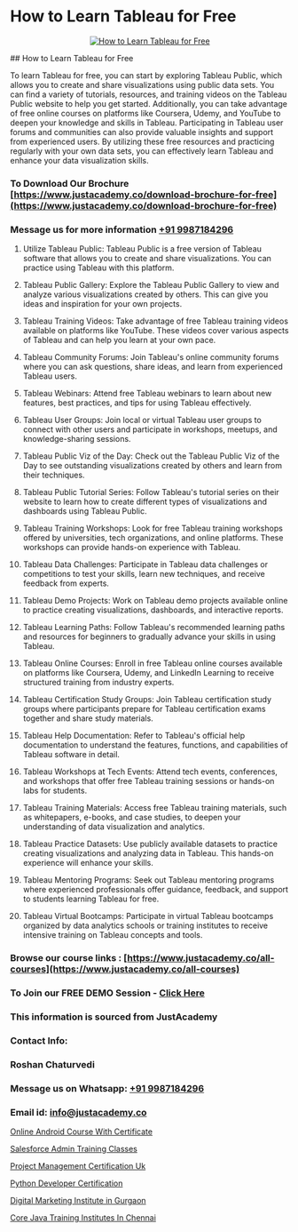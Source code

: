 # How to Learn Tableau for Free

<p align="center">
  <a href="https://justacademy.co/course-detail/tableau-training">
    <img src="https://justacademy.co/storage2/course_image/1709718933_course_image.webp" alt="How to Learn Tableau for Free">
  </a>
</p>
## How to Learn Tableau for Free

To learn Tableau for free, you can start by exploring Tableau Public, which allows you to create and share visualizations using public data sets. You can find a variety of tutorials, resources, and training videos on the Tableau Public website to help you get started. Additionally, you can take advantage of free online courses on platforms like Coursera, Udemy, and YouTube to deepen your knowledge and skills in Tableau. Participating in Tableau user forums and communities can also provide valuable insights and support from experienced users. By utilizing these free resources and practicing regularly with your own data sets, you can effectively learn Tableau and enhance your data visualization skills.
### To Download Our Brochure [https://www.justacademy.co/download-brochure-for-free](https://www.justacademy.co/download-brochure-for-free)
### Message us for more information [+91 9987184296](https://api.whatsapp.com/send?phone=919987184296)
1) Utilize Tableau Public: Tableau Public is a free version of Tableau software that allows you to create and share visualizations. You can practice using Tableau with this platform.

2) Tableau Public Gallery: Explore the Tableau Public Gallery to view and analyze various visualizations created by others. This can give you ideas and inspiration for your own projects.

3) Tableau Training Videos: Take advantage of free Tableau training videos available on platforms like YouTube. These videos cover various aspects of Tableau and can help you learn at your own pace.

4) Tableau Community Forums: Join Tableau's online community forums where you can ask questions, share ideas, and learn from experienced Tableau users.

5) Tableau Webinars: Attend free Tableau webinars to learn about new features, best practices, and tips for using Tableau effectively.

6) Tableau User Groups: Join local or virtual Tableau user groups to connect with other users and participate in workshops, meetups, and knowledge-sharing sessions.

7) Tableau Public Viz of the Day: Check out the Tableau Public Viz of the Day to see outstanding visualizations created by others and learn from their techniques.

8) Tableau Public Tutorial Series: Follow Tableau's tutorial series on their website to learn how to create different types of visualizations and dashboards using Tableau Public.

9) Tableau Training Workshops: Look for free Tableau training workshops offered by universities, tech organizations, and online platforms. These workshops can provide hands-on experience with Tableau.

10) Tableau Data Challenges: Participate in Tableau data challenges or competitions to test your skills, learn new techniques, and receive feedback from experts.

11) Tableau Demo Projects: Work on Tableau demo projects available online to practice creating visualizations, dashboards, and interactive reports.

12) Tableau Learning Paths: Follow Tableau's recommended learning paths and resources for beginners to gradually advance your skills in using Tableau.

13) Tableau Online Courses: Enroll in free Tableau online courses available on platforms like Coursera, Udemy, and LinkedIn Learning to receive structured training from industry experts.

14) Tableau Certification Study Groups: Join Tableau certification study groups where participants prepare for Tableau certification exams together and share study materials.

15) Tableau Help Documentation: Refer to Tableau's official help documentation to understand the features, functions, and capabilities of Tableau software in detail.

16) Tableau Workshops at Tech Events: Attend tech events, conferences, and workshops that offer free Tableau training sessions or hands-on labs for students.

17) Tableau Training Materials: Access free Tableau training materials, such as whitepapers, e-books, and case studies, to deepen your understanding of data visualization and analytics.

18) Tableau Practice Datasets: Use publicly available datasets to practice creating visualizations and analyzing data in Tableau. This hands-on experience will enhance your skills.

19) Tableau Mentoring Programs: Seek out Tableau mentoring programs where experienced professionals offer guidance, feedback, and support to students learning Tableau for free.

20) Tableau Virtual Bootcamps: Participate in virtual Tableau bootcamps organized by data analytics schools or training institutes to receive intensive training on Tableau concepts and tools.

### Browse our course links : [https://www.justacademy.co/all-courses](https://www.justacademy.co/all-courses) 
### To Join our FREE DEMO Session - [Click Here](https://www.justacademy.co/register-for-course-demo)


### This information is sourced from JustAcademy
### Contact Info:
### Roshan Chaturvedi
### Message us on Whatsapp: [+91 9987184296](https://api.whatsapp.com/send?phone=919987184296)
### Email id: [info@justacademy.co](mailto:info@justacademy.co)
                
[Online Android Course With Certificate](https://www.linkedin.com/pulse/online-android-course-certificate-justacademy-kolkata-8gsvc/)

[Salesforce Admin Training Classes](https://www.linkedin.com/pulse/salesforce-admin-training-classes-justacademy-qrmtc?trackingId=zQtV0sfxXsKbk9vTPiLhxQ%3D%3D&lipi=urn%3Ali%3Apage%3Ad_flagship3_company_admin%3B1%2Fxl0s9nR82%2ByDHotTO0eg%3D%3D)

[Project Management Certification Uk](https://medium.com/@kumarishimmi99/project-management-certification-uk-b4e6ba672f4c)

[Python Developer Certification](https://medium.com/@kamblerajas684/python-developer-certification-b0c344aacbbd)

[Digital Marketing Institute in Gurgaon](https://justacademyin.github.io/justacademy/digital-marketing-institute-in-gurgaon)

[Core Java Training Institutes In Chennai](https://justacademyin.github.io/justacademy/core-java-training-institutes-in-chennai)

